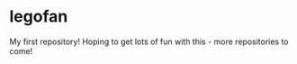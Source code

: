 legofan
=======

My first repository!
Hoping to get lots of fun with this - more repositories to come!
